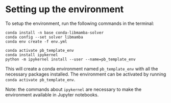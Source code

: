 # Setting up the environment

To setup the environment, run the following commands in the terminal:

```
conda install -n base conda-libmamba-solver
conda config --set solver libmamba
conda env create -f env.yml

conda activate pb_template_env
conda install ipykernel    
python -m ipykernel install --user --name=pb_template_env
```

This will create a conda environment named `pb_template_env` with all the necessary packages installed. The environment can be activated by running `conda activate pb_template_env`.

Note: the commands about `ipykernel` are necessary to make the environment available in Jupyter notebooks.